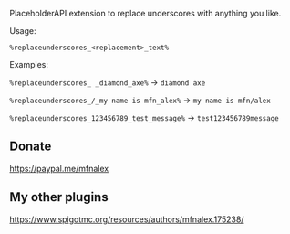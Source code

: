 PlaceholderAPI extension to replace underscores with anything you like.

Usage:

`%replaceunderscores_<replacement>_text%`

Examples:

`%replaceunderscores_ _diamond_axe%` -> `diamond axe`

`%replaceunderscores_/_my name is mfn_alex%` -> `my name is mfn/alex`

`%replaceunderscores_123456789_test_message%` -> `test123456789message`

## Donate
https://paypal.me/mfnalex

## My other plugins
https://www.spigotmc.org/resources/authors/mfnalex.175238/
